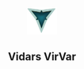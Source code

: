 <header id="navbar">
      <img src="./LOOGOO.png" alt="3 Vs logo" id="logo" width="60" height="55" {
 text-align:center;
 display:block;
} />
      <div class="placeholder"><h2 class="placeholder-text">Vidars VirVar</h2></div>
 </header>

<!--
**VidarHeritier/VidarHeritier** is a ✨ _special_ ✨ repository because its `README.md` (this file) appears on your GitHub profile.

Here are some ideas to get you started:

- 🔭 I’m currently working on ...
- 🌱 I’m currently learning ...
- 👯 I’m looking to collaborate on ...
- 🤔 I’m looking for help with ...
- 💬 Ask me about ...
- 📫 How to reach me: ...
- 😄 Pronouns: ...
- ⚡ Fun fact: ...
-->
